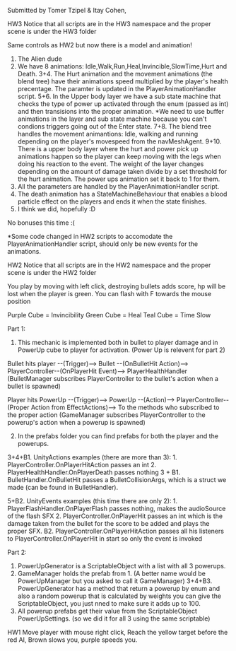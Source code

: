 Submitted by Tomer Tzipel & Itay Cohen,

HW3
Notice that all scripts are in the HW3 namespace and the proper scene is under the HW3 folder

Same controls as HW2 but now there is a model and animation!

1. The Alien dude
2. We have 8 animations: Idle,Walk,Run,Heal,Invincible,SlowTime,Hurt and Death.
3+4. The Hurt animation and the movement animations (the blend tree) have their animations speed multiplied by the player's health precentage.
        The paramter is updated in the PlayerAnimationHandler script.
5+6. In the Upper body layer we have a sub state machine that checks the type of power up activated through the enum (passed as int) and then transisions into the proper animation.
        *We need to use buffer animations in the layer and sub state machine because you can't condions triggers going out of the Enter state.
7+8. The blend tree handles the movement animantions: Idle, walking and running depending on the player's movespeed from the navMeshAgent.
9+10. There is a upper body layer where the hurt and power pick up animations happen so the player can keep moving with the legs when doing his reaction to the event.
          The weight of the layer changes depending on the amount of damage taken divide by a set threshold for the hurt animation. The power ups animation set it back to 1 for them.
11. All the parameters are handled by the PlayerAnimationHandler script.
12. The death animation has a StateMachineBehaviour that enables a blood particle effect on the players and ends it when the state finishes.
13. I think we did, hopefully :D

No bonuses this time :(

*Some code changed in HW2 scripts to accomodate the PlayerAnimationHandler script, should only be new events for the animations.

HW2
Notice that all scripts are in the HW2 namespace and the proper scene is under the HW2 folder

You play by moving with left click, destroying bullets adds score, hp will be lost when the player is green.
You can flash with F towards the mouse position

Purple Cube = Invincibility
Green Cube  = Heal
Teal Cube  = Time Slow

Part 1:
1. This mechanic is implemented both in bullet to player damage and in PowerUp cube to player for activation. (Power Up is relevent for part 2)


Bullet hits player --(Trigger)--> Bullet --(OnBulletHit Action)--> PlayerController--(OnPlayerHit Event)--> PlayerHealthHandler 
(BulletManager subscribes PlayerController to the bullet's action when a bullet is spawned)

Player hits PowerUp --(Trigger)--> PowerUp --(Action)--> PlayerController--(Proper Action from EffectActions)--> To the methods who subscribed to the proper action (GameManager subscribes PlayerController to the powerup's action when a powerup is spawned)

2. In the prefabs folder you can find prefabs for both the player and the powerups.


3+4+B1. UnityActions examples (there are more than 3):
		1. PlayerController.OnPlayerHitAction passes an int
		2. PlayerHealthHandler.OnPlayerDeath passes nothing
		3 + B1. BulletHandler.OnBulletHit passes a BulletCollisionArgs, which is a struct we made (can be found in BulletHandler).

5+B2. UnityEvents examples (this time there are only 2):
		1. PlayerFlashHandler.OnPlayerFlash passes nothing, makes the audioSource of the flash SFX
		2. PlayerController.OnPlayerHit passes an int which is the damage taken from the bullet for the score to be added and plays the proper SFX.
		B2. PlayerController.OnPlayerHitAction passes all his listeners to PlayerController.OnPlayerHit in start so only the event is invoked

Part 2:
1. PowerUpGenerator is a ScriptableObject with a list with all 3 powerups.
2. GameManager holds the prefab from 1. (A better name would be PowerUpManager but you asked to call it GameManager)
3+4+B3. PowerUpGenerator has a method that return a powerup by enum and also a random powerup that is calculated by weights you can give the ScriptableObject, you just nned to make sure it adds up to 100.
5. All powerup prefabs get their value from the ScriptableObject PowerUpSettings. (so we did it for all 3 using the same scriptable)




HW1
Move player with mouse right click,
Reach the yellow target before the red AI,
Brown slows you, purple speeds you.
